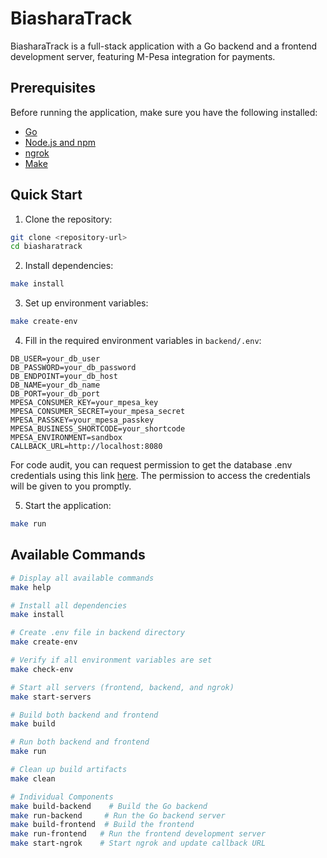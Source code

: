 # BiasharaTrack

BiasharaTrack is a full-stack application with a Go backend and a frontend development server, featuring M-Pesa integration for payments.

## Prerequisites

Before running the application, make sure you have the following installed:

- [Go](https://golang.org/doc/install)
- [Node.js and npm](https://nodejs.org/)
- [ngrok](https://ngrok.com/download)
- [Make](https://www.gnu.org/software/make/)

## Quick Start

1. Clone the repository:
```bash
git clone <repository-url>
cd biasharatrack
```

2. Install dependencies:
```bash
make install
```

3. Set up environment variables:
```bash
make create-env
```

4. Fill in the required environment variables in `backend/.env`:
```env
DB_USER=your_db_user
DB_PASSWORD=your_db_password
DB_ENDPOINT=your_db_host
DB_NAME=your_db_name
DB_PORT=your_db_port
MPESA_CONSUMER_KEY=your_mpesa_key
MPESA_CONSUMER_SECRET=your_mpesa_secret
MPESA_PASSKEY=your_mpesa_passkey
MPESA_BUSINESS_SHORTCODE=your_shortcode
MPESA_ENVIRONMENT=sandbox
CALLBACK_URL=http://localhost:8080
```
For code audit, you can request permission to get the database .env credentials using this link [here](https://docs.google.com/document/d/1dJhGcxFmLY53DZv-6hLlFuCEZeYJ4vAKLVMDyV-FWSY/edit?tab=t.0). The permission to access the credentials will be given to you promptly.

5. Start the application:
```bash
make run
```

## Available Commands

```bash
# Display all available commands
make help

# Install all dependencies
make install

# Create .env file in backend directory
make create-env

# Verify if all environment variables are set
make check-env

# Start all servers (frontend, backend, and ngrok)
make start-servers

# Build both backend and frontend
make build

# Run both backend and frontend
make run

# Clean up build artifacts
make clean

# Individual Components
make build-backend    # Build the Go backend
make run-backend     # Run the Go backend server
make build-frontend  # Build the frontend
make run-frontend   # Run the frontend development server
make start-ngrok    # Start ngrok and update callback URL
```
